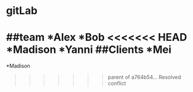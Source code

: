 # gitLab
##team
*Alex
*Bob
<<<<<<< HEAD
*Madison
*Yanni
##Clients
*Mei
=======
*Madison
>>>>>>> parent of a764b54... Resolved conflict

